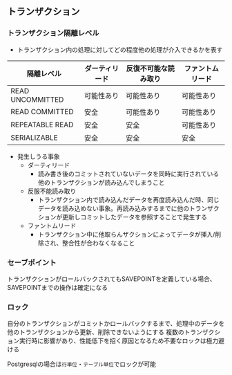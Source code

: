 ## トランザクション

### トランザクション隔離レベル
  - トランザクション内の処理に対してどの程度他の処理が介入できるかを表す

| 隔離レベル          | ダーティリード | 反復不可能な読み取り | ファントムリード |
|---------------------|---------------|---------------------|-----------------|
| READ UNCOMMITTED    | 可能性あり    | 可能性あり          | 可能性あり      |
| READ COMMITTED      | 安全          | 可能性あり          | 可能性あり      |
| REPEATABLE READ     | 安全          | 安全                | 可能性あり      |
| SERIALIZABLE        | 安全          | 安全                | 安全            |

- 発生しうる事象
  - ダーティリード
    - 読み書き後のコミットされていないデータを同時に実行されている他のトランザクションが読み込んでしまうこと
  - 反服不能読み取り
    - トランザクション内で読み込んだデータを再度読み込んだ時、同じデータを読み込めない事象。再読み込みするまでに他のトランザクションが更新しコミットしたデータを参照することで発生する
  - ファントムリード
    - トランザクション中に他取らんザクションによってデータが挿入/削除され、整合性が合わなくなること

### セーブポイント 
トランザクションがロールバックされてもSAVEPOINTを定義している場合、SAVEPOINTまでの操作は確定になる

### ロック
自分のトランザクションがコミットかロールバックするまで、処理中のデータを他のトランザクションから更新、削除できないようにする
複数のトランザクション実行時に影響があり、性能低下を招く原因となるため不要なロックは極力避ける

Postgresqlの場合は`行単位`・`テーブル単位`でロックが可能

